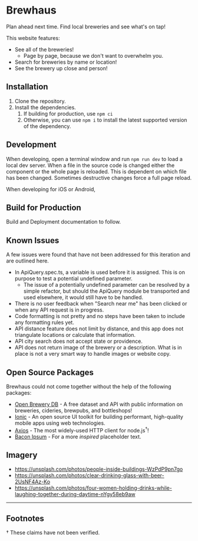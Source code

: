 # Brewhaus

Plan ahead next time. Find local breweries and see what's on tap!

This website features:

- See all of the breweries!
  - Page by page, because we don't want to overwhelm you.
- Search for breweries by name or location!
- See the brewery up close and person!

## Installation

1. Clone the repository.
2. Install the dependencies.
   1. If building for production, use `npm ci`
   2. Otherwise, you can use `npm i` to install the latest supported version of the dependency.

## Development

When developing, open a terminal window and run `npm run dev` to load a local dev server. When a file in the source code is changed either the component or the whole page is reloaded. This is dependent on which file has been changed. Sometimes destructive changes force a full page reload.

When developing for iOS or Android,

## Build for Production

Build and Deployment documentation to follow.

## Known Issues

A few issues were found that have not been addressed for this iteration and are outlined here.

- In ApiQuery.spec.ts, a variable is used before it is assigned. This is on purpose to test a potential undefined parameter.
  - The issue of a potentially undefined parameter can be resolved by a simple refactor, but should the ApiQuery module be transported and used elsewhere, it would still have to be handled.
- There is no user feedback when "Search near me" has been clicked or when any API request is in progress.
- Code formatting is not pretty and no steps have been taken to include any formatting rules yet.
- API distance feature does not limit by distance, and this app does not triangulate locations or calculate that information.
- API city search does not accept state or providence.
- API does not return image of the brewery or a description. What is in place is not a very smart way to handle images or website copy.

## Open Source Packages

Brewhaus could not come together without the help of the following packages:

- [Open Brewery DB](https://www.openbrewerydb.org/) - A free dataset and API with public information on breweries, cideries, brewpubs, and bottleshops!
- [Ionic](https://ionicframework.com/) - An open source UI toolkit for building performant, high-quality mobile apps using web technologies.
- [Axios](https://axios-http.com/docs/api_intro) - The most widely-used HTTP client for node.js<sup>&dagger;</sup>!
- [Bacon Ipsum](https://baconipsum.com/json-api/) - For a more _inspired_ placeholder text.

## Imagery

- https://unsplash.com/photos/people-inside-buildings-WzPdP9pn7go
- https://unsplash.com/photos/clear-drinking-glass-with-beer-2UsNF4Az-Ko
- https://unsplash.com/photos/four-women-holding-drinks-while-laughing-together-during-daytime-nYgy58eb9aw

---

## Footnotes

&dagger; These claims have not been verified.

